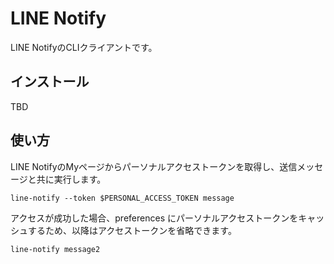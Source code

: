 # LINE Notify

LINE NotifyのCLIクライアントです。

## インストール

TBD

## 使い方

LINE NotifyのMyページからパーソナルアクセストークンを取得し、送信メッセージと共に実行します。

```shell
line-notify --token $PERSONAL_ACCESS_TOKEN message
```

アクセスが成功した場合、preferences にパーソナルアクセストークンをキャッシュするため、以降はアクセストークンを省略できます。

```shell
line-notify message2
```
